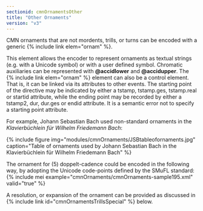 ```yaml
---
sectionid: cmnOrnamentsOther
title: "Other Ornaments"
version: "v3"
---
```


CMN ornaments that are not mordents, trills, or turns can be encoded with a generic {% include link elem="ornam" %}.

This element allows the encoder to represent ornaments as textual strings (e.g. with a Unicode symbol) or with a user defined symbol. Chromatic auxiliaries can be represented with **@accidlower** and **@accidupper**. The {% include link elem="ornam" %} element can also be a control element. That is, it can be linked via its attributes to other events. The starting point of the directive may be indicated by either a tstamp, tstamp.ges, tstamp.real or startid attribute, while the ending point may be recorded by either a tstamp2, dur, dur.ges or endid attribute. It is a semantic error not to specify a starting point attribute.

For example, Johann Sebastian Bach used non-standard ornaments in the *Klavierbüchlein für Wilhelm Friedemann Bach*:

{% include figure img="modules/cmnOrnaments/JSBtableofornaments.jpg" caption="Table of ornaments used by Johann Sebastian Bach in the Klavierbüchlein für Wilhelm
        Friedemann Bach" %}

The ornament for (5) doppelt-cadence could be encoded in the following way, by adopting the Unicode code-points defined by the SMuFL standard:
{% include mei example="cmnOrnaments/cmnOrnaments-sample195.xml" valid="true" %}
    
A resolution, or expansion of the ornament can be provided as discussed in {% include link id="cmnOrnamentsTrillsSpecial" %} below.
